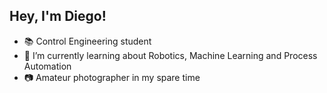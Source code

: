 ## Hey, I'm Diego!

- 📚 Control Engineering student
- 🧐 I’m currently learning about Robotics, Machine Learning and Process Automation
- 📷 Amateur photographer in my spare time

